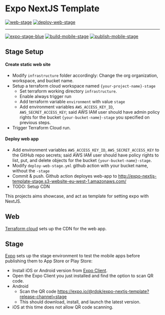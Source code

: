 # Expo NextJS Template
[![web-stage](https://img.shields.io/badge/Web-Stage-blue?style=flat-square&logo=amazon-aws)](http://expo-nextjs-template-stage.s3-website-eu-west-1.amazonaws.com/)
[![deploy-web-stage](https://github.com/rdok/expo-nextjs-template/workflows/deploy-web-stage/badge.svg)](https://github.com/rdok/expo-nextjs-template/actions?query=workflow%3Adeploy-web-stage)

***

[![expo-stage-blue](https://img.shields.io/badge/Mobile%20Apps-Stage-blue?style=flat-square&logo=expo)](https://expo.io/@rdok/expo-nextjs-template?release-channel=stage)
[![build-mobile-stage](https://github.com/rdok/expo-nextjs-template/workflows/build-mobile-stage/badge.svg)](https://github.com/rdok/expo-nextjs-template/actions?query=workflow%3Abuild-mobile-stage)
[![publish-mobile-stage](https://github.com/rdok/expo-nextjs-template/workflows/publish-mobile-stage/badge.svg)](https://github.com/rdok/expo-nextjs-template/actions?query=workflow%3Apublish-mobile-stage)


## Stage Setup
#### Create static web site
- Modify `infrastructure` folder accordingly: Change the org organization, workspace, and bucket name.
- Setup a terraform cloud workspace named `{your-project-name}-stage`
    - Set terraform working directory `infrastructure`. 
    - Enable always trigger run
    - Add terraform variable `environment` with value `stage`
    - Add environment variables `AWS_ACCESS_KEY_ID`, `AWS_SECRET_ACCESS_KEY`; said AWS IAM user should have admin policy rights for the bucket `{your-bucket-name}-stage` you specified on previous steps.
- Trigger Terraform Cloud run.
#### Deploy web app
- Add environment variables `AWS_ACCESS_KEY_ID`, `AWS_SECRET_ACCESS_KEY` to the GitHub repo secrets; said AWS IAM user should have policy rights to list, put, and delete objects for the bucket `{your-bucket-name}-stage`.
- Modify `deploy-web-stage.yml` github action with your bucket name, without the `-stage`
- Commit & push. Github action deployes web-app to http://expo-nextjs-template-stage.s3-website-eu-west-1.amazonaws.com/ 
- TODO: Setup CDN
 

This projects aims showcase, and act as template for setting expo with NextJS.

## Web
[Terraform cloud](https://app.terraform.io) sets up the CDN for the web app.

## Stage
[Expo](https://expo.io/) sets up the stage environment to test the mobile apps before publishing them to App Store or Play Store:
- Install iOS or Android version from [Expo Client](https://expo.io/tools#client).
- Open the Expo Client you just installed and find the option to scan QR code.   
- Android
  - Scan the QR code https://expo.io/@rdok/expo-nextjs-template?release-channel=stage
  - This should download, install, and launch the latest version.
- iOS at this time does not allow QR code scanning.
